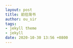 ```yaml
---
layout: post
title: 前往简书
author: ou_sir
tags:
- jekyll theme
- jekyll
date: 2020-10-30 13:56 +0800
---
```


